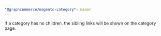 ```yaml
---
"@graphcommerce/magento-category": minor
---
```


If a category has no children, the sibling links will be shown on the category page.
